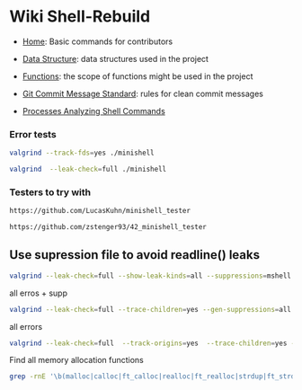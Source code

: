 # Wiki Shell-Rebuild
- [Home](https://github.com/iliamunaev/Shell-Rebuild/wiki): Basic commands for contributors

- [Data Structure](https://github.com/iliamunaev/Shell-Rebuild/wiki/Data-Structure): data structures used in the project

- [Functions](https://github.com/iliamunaev/Shell-Rebuild/wiki/Functions): the scope of functions might be used in the project

- [Git Commit Message Standard](https://github.com/iliamunaev/Shell-Rebuild/wiki/Git-Commit-Message-Standard): rules for clean commit messages

- [Processes Analyzing Shell Commands](https://github.com/iliamunaev/Shell-Rebuild/wiki/Process-Management-Shell-Commands)

### Error tests
```bash
valgrind --track-fds=yes ./minishell
```
```bash
valgrind  --leak-check=full ./minishell
 ```
### Testers to try with
```bash
https://github.com/LucasKuhn/minishell_tester
```
```bash
https://github.com/zstenger93/42_minishell_tester
```


## Use supression file to avoid readline() leaks
```bash
valgrind --leak-check=full --show-leak-kinds=all --suppressions=mshell.supp ./minishell
```

all erros + supp
```bash
valgrind --leak-check=full --trace-children=yes --gen-suppressions=all --show-leak-kinds=all --track-fds=yes  --error-limit=no --suppressions=mshell.supp ./minishell
```

all errors
```bash
valgrind --leak-check=full  --track-origins=yes  --trace-children=yes --gen-suppressions=all --show-leak-kinds=all --track-fds=yes --error-limit=no  ./minishell
```

Find all memory allocation functions
```bash
grep -rnE '\b(malloc|calloc|ft_calloc|realloc|ft_realloc|strdup|ft_strdup|strndup|ft_strndup|ft_substr|asprintf|vasprintf)\b' ./src
```
